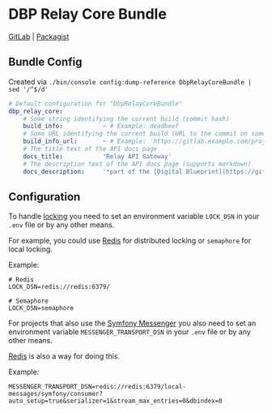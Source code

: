 # DBP Relay Core Bundle

[GitLab](https://gitlab.tugraz.at/dbp/relay/dbp-relay-core-bundle) | [Packagist](https://packagist.org/packages/dbp/relay-core-bundle)

## Bundle Config

Created via `./bin/console config:dump-reference DbpRelayCoreBundle | sed '/^$/d'`

```yaml
# Default configuration for "DbpRelayCoreBundle"
dbp_relay_core:
    # Some string identifying the current build (commit hash)
    build_info:           ~ # Example: deadbeef
    # Some URL identifying the current build (URL to the commit on some git web interface)
    build_info_url:       ~ # Example: 'https://gitlab.example.com/project/-/commit/deadbeef'
    # The title text of the API docs page
    docs_title:           'Relay API Gateway'
    # The description text of the API docs page (supports markdown)
    docs_description:     '*part of the [Digital Blueprint](https://gitlab.tugraz.at/dbp) project*'
```

## Configuration

To handle [locking](https://symfony.com/doc/current/components/lock.html) you need to set an environment variable `LOCK_DSN`
in your `.env` file or by any other means.

For example, you could use [Redis](https://redis.io/) for distributed locking or `semaphore` for local locking.

Example:

```dotenv
# Redis
LOCK_DSN=redis://redis:6379/

# Semaphore
LOCK_DSN=semaphore
```

For projects that also use the [Symfony Messenger](https://symfony.com/doc/current/components/messenger.html) you also
need to set an environment variable `MESSENGER_TRANSPORT_DSN` in your `.env` file or by any other means.

[Redis](https://redis.io/) is also a way for doing this.

Example:

```dotenv
MESSENGER_TRANSPORT_DSN=redis://redis:6379/local-messages/symfony/consumer?auto_setup=true&serializer=1&stream_max_entries=0&dbindex=0
```
